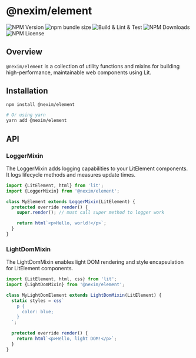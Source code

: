 # @nexim/element

![NPM Version](https://img.shields.io/npm/v/@nexim/element)
![npm bundle size](https://img.shields.io/bundlephobia/min/@nexim/element)
![Build & Lint & Test](https://github.com/the-nexim/nanolib/actions/workflows/build-lint-test.yaml/badge.svg)
![NPM Downloads](https://img.shields.io/npm/dm/@nexim/element)
![NPM License](https://img.shields.io/npm/l/@nexim/element)

## Overview

`@nexim/element` is a collection of utility functions and mixins for building high-performance, maintainable web components using Lit.

## Installation

```sh
npm install @nexim/element

# Or using yarn
yarn add @nexim/element
```

## API

### LoggerMixin

The LoggerMixin adds logging capabilities to your LitElement components. It logs lifecycle methods and measures update times.

```ts
import {LitElement, html} from 'lit';
import {LoggerMixin} from '@nexim/element';

class MyElement extends LoggerMixin(LitElement) {
  protected override render() {
    super.render(); // must call super method to logger work

    return html`<p>Hello, world!</p>`;
  }
}
```

### LightDomMixin

The LightDomMixin enables light DOM rendering and style encapsulation for LitElement components.

```ts
import {LitElement, html, css} from 'lit';
import {LightDomMixin} from '@nexim/element';

class MyLightDomElement extends LightDomMixin(LitElement) {
  static styles = css`
    p {
      color: blue;
    }
  `;

  protected override render() {
    return html`<p>Hello, light DOM!</p>`;
  }
}
```
